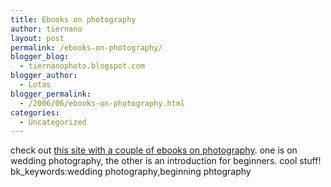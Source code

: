 ```yaml
---
title: Ebooks on photography
author: tiernano
layout: post
permalink: /ebooks-on-photography/
blogger_blog:
  - tiernanophoto.blogspot.com
blogger_author:
  - Lotas
blogger_permalink:
  - /2006/06/ebooks-on-photography.html
categories:
  - Uncategorized
---
```

check out [this site with a couple of ebooks on photography][1]. one is on wedding photography, the other is an introduction for beginners. cool stuff!   
bk_keywords:wedding photography,beginning phtography

 [1]: http://www.camerahobby.com/learning_modules.htm